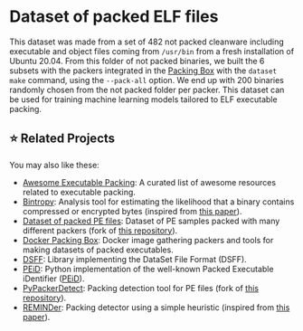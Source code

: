 # Dataset of packed ELF files

This dataset was made from a set of 482 not packed cleanware including executable and object files coming from `/usr/bin` from a fresh installation of Ubuntu 20.04. From this folder of not packed binaries, we built the 6 subsets with the packers integrated in the [Packing Box](https://github.com/packing-box/docker-packing-box) with the `dataset make` command, using the `--pack-all` option. We end up with 200 binaries randomly chosen from the not packed folder per packer. This dataset can be used for training machine learning models tailored to ELF executable packing.


## :star: Related Projects

You may also like these:

- [Awesome Executable Packing](https://github.com/packing-box/awesome-executable-packing): A curated list of awesome resources related to executable packing.
- [Bintropy](https://github.com/packing-box/bintropy): Analysis tool for estimating the likelihood that a binary contains compressed or encrypted bytes (inspired from [this paper](https://ieeexplore.ieee.org/document/4140989)).
- [Dataset of packed PE files](https://github.com/packing-box/dataset-packed-pe): Dataset of PE samples packed with many different packers (fork of [this repository](https://github.com/chesvectain/PackingData)).
- [Docker Packing Box](https://github.com/packing-box/docker-packing-box): Docker image gathering packers and tools for making datasets of packed executables.
- [DSFF](https://github.com/packing-box/python-dsff): Library implementing the DataSet File Format (DSFF).
- [PEiD](https://github.com/packing-box/peid): Python implementation of the well-known Packed Executable iDentifier ([PEiD](https://www.aldeid.com/wiki/PEiD)).
- [PyPackerDetect](https://github.com/packing-box/pypackerdetect): Packing detection tool for PE files (fork of [this repository](https://github.com/cylance/PyPackerDetect)).
- [REMINDer](https://github.com/packing-box/reminder): Packing detector using a simple heuristic (inspired from [this paper](https://ieeexplore.ieee.org/document/5404211)).

<!--Example of visualization created with [Bintropy](https://github.com/packing-box/bintropy):

<p align="center"><img src="https://raw.githubusercontent.com/packing-box/docker-packing-box/main/docs/imgs/calc.png"></p>-->

